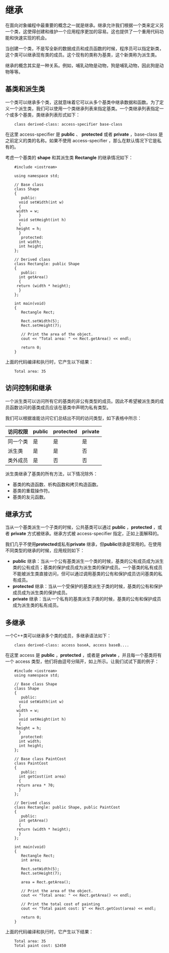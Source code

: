 # 继承

在面向对象编程中最重要的概念之一就是继承。继承允许我们根据一个类来定义另一个类，这使得创建和维护一个应用程序更加的容易。这也提供了一个重用代码功能和快速实现的机会。

当创建一个类，不是写全新的数据成员和成员函数的时候，程序员可以指定新类，这个类可以继承现有类的成员。这个现有的类称为基类，这个新类称为派生类。

继承的概念其实是一种关系。例如，哺乳动物是动物，狗是哺乳动物，因此狗是动物等等。

## 基类和派生类

一个类可以继承多个类，这就意味着它可以从多个基类中继承数据和函数。为了定义一个派生类，我们可以使用一个类继承列表来指定基类。一个类继承列表指定一个或多个基类，类继承列表形式如下：

```
    class derived-class: access-specifier base-class
```

在这里 access-specifier 是 **public** 、 **protected** 或者 **private** ，base-class 是之前定义的类的名称。如果不使用 access-specifier ，那么在默认情况下它是私有的。

考虑一个基类的 **shape** 和其派生类 **Rectangle** 的继承情况如下：

```
    #include <iostream>

    using namespace std;

    // Base class
    class Shape 
    {
       public:
      void setWidth(int w)
      {
     width = w;
      }
      void setHeight(int h)
      {
     height = h;
      }
       protected:
      int width;
      int height;
    };

    // Derived class
    class Rectangle: public Shape
    {
       public:
      int getArea()
      { 
     return (width * height); 
      }
    };

    int main(void)
    {
       Rectangle Rect;

       Rect.setWidth(5);
       Rect.setHeight(7);

       // Print the area of the object.
       cout << "Total area: " << Rect.getArea() << endl;

       return 0;
    }
```

上面的代码编译和执行时，它产生以下结果：

```
    Total area: 35
```

## 访问控制和继承

一个派生类可以访问所有它的基类的非公有类型的成员。因此不希望被派生类的成员函数访问的基类成员应该在基类中声明为私有类型。

我们可以根据谁能访问它们总结出不同的访问类型，如下表格中所示：

| 访问权限 | public | protected | private |
| -------- | ------ | --------- | ------- |
| 同一个类 | 是     | 是        | 是      |
| 派生类   | 是     | 是        | 否      |
| 类外成员 | 是     | 否        | 否      |

派生类继承了基类的所有方法，以下情况除外：

- 基类的构造函数、析构函数和拷贝构造函数。　　　　
- 基类的重载操作符。　
- 基类的友元函数。

## 继承方式

当从一个基类派生一个子类的时候，公共基类可以通过 **public** ，**protected** ，或者 **private** 方式被继承。继承方式被 access-specifier 指定，正如上面解释的。

我们几乎不使用**protected**或私有**private** 继承，但**public**继承是常用的。在使用不同类型的继承的时候，应用规则如下：

- **public** 继承：当从一个公有基类派生一个类的时候，基类的公有成员成为派生类的公有成员；基类的保护成员成为派生类的保护成员。一个基类的私有成员不能被派生类直接访问，但可以通过调用基类的公有和保护成员访问基类的私有成员。
- **protected** 继承：当从一个受保护的基类派生子类的时候，基类的公有和保护成员成为派生类的保护成员。
- **private** 继承：当从一个私有的基类派生子类的时候，基类的公有和保护成员成为派生类的私有成员。

## 多继承

一个C++类可以继承多个类的成员，多继承语法如下：

```
    class derived-class: access baseA, access baseB....
```

在这里 access 是 **public** ，**protected** ，或者是 **private** ，并且每一个基类将有一个 access 类型，他们将由逗号分隔开，如上所示。让我们试试下面的例子：

```
    #include <iostream>
    using namespace std;

    // Base class Shape
    class Shape 
    {
       public:
      void setWidth(int w)
      {
     width = w;
      }
      void setHeight(int h)
      {
     height = h;
      }
       protected:
      int width;
      int height;
    };

    // Base class PaintCost
    class PaintCost 
    {
       public:
      int getCost(int area)
      {
     return area * 70;
      }
    };

    // Derived class
    class Rectangle: public Shape, public PaintCost
    {
       public:
      int getArea()
      { 
     return (width * height); 
      }
    };

    int main(void)
    {
       Rectangle Rect;
       int area;

       Rect.setWidth(5);
       Rect.setHeight(7);

       area = Rect.getArea();

       // Print the area of the object.
       cout << "Total area: " << Rect.getArea() << endl;

       // Print the total cost of painting
       cout << "Total paint cost: $" << Rect.getCost(area) << endl;

       return 0;
    }
```

上面的代码编译和执行时，它产生以下结果：

```
    Total area: 35
    Total paint cost: $2450
```